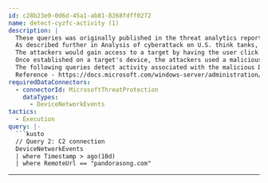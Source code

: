 ```yaml
---
id: c28b23e0-0d6d-45a1-ab81-8268fdff0272
name: detect-cyzfc-activity (1)
description: |
  These queries was originally published in the threat analytics report, Attacks on gov't, think tanks, NGOs.
  As described further in Analysis of cyberattack on U.S. think tanks, non-profits, public sector by unidentified attackers, there was a very large spear-phishing campaign launched in November 2019.
  The attackers would gain access to a target by having the user click on a link to a compromised website and download a .zip archive.
  Once established on a target's device, the attackers used a malicious DLL named cyzfc.dat to execute additional payloads. They would call a function in the malicious DLL via the legitimate Windows process, rundll32.exe, to connect directly to their command-and-control (C2) servers.
  The following queries detect activity associated with the malicious DLL, cyzfc.dat., used in this campaign.
  Reference - https://docs.microsoft.com/windows-server/administration/windows-commands/rundll32
requiredDataConnectors:
  - connectorId: MicrosoftThreatProtection
    dataTypes:
      - DeviceNetworkEvents
tactics:
  - Execution
query: |-
  ```kusto
  // Query 2: C2 connection
  DeviceNetworkEvents
  | where Timestamp > ago(10d)
  | where RemoteUrl == "pandorasong.com"
  ```
---
```


